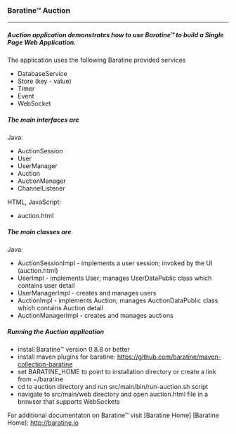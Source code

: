 ### Baratine™ Auction

***

##### Auction application demonstrates how to use Baratine™ to build a Single Page Web Application.

The application uses the following Baratine provided services
 * DatabaseService
 * Store (key - value)
 * Timer
 * Event
 * WebSocket

##### The main interfaces are

Java:

* AuctionSession
* User
* UserManager
* Auction
* AuctionManager
* ChannelListener

HTML, JavaScript:
* auction.html

##### The main classes are

Java:

* AuctionSessionImpl - implements a user session; invoked by the UI (auction.html)
* UserImpl - implements User; manages UserDataPublic class which contains user detail
* UserManagerImpl - creates and manages users
* AuctionImpl - implements Auction; manages AuctionDataPublic class which contains Auction detail
* AuctionManagerImpl - creates and manages auctions

##### Running the Auction application

* install Baratine™ version 0.8.8 or better
* install maven plugins for baratine: https://github.com/baratine/maven-collection-baratine
* set BARATINE_HOME to point to installation directory or create a link from ~/baratine
* cd to auction directory and run src/main/bin/run-auction.sh script
* navigate to src/main/web directory and open auction.html file in a browser that supports WebSockets

For additional documentaton on Baratine™ visit [Baratine Home]
[Baratine Home]: http://baratine.io

